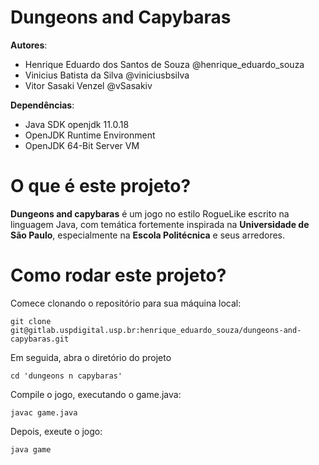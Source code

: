 # Dungeons and Capybaras

**Autores**:
- Henrique Eduardo dos Santos de Souza @henrique_eduardo_souza
- Vinicius Batista da Silva @viniciusbsilva
- Vitor Sasaki Venzel @vSasakiv

**Dependências**:
- Java SDK openjdk 11.0.18
- OpenJDK Runtime Environment
- OpenJDK 64-Bit Server VM

# O que é este projeto?

**Dungeons and capybaras** é um jogo no estilo RogueLike escrito na linguagem Java, com temática fortemente inspirada na **Universidade de São Paulo**, especialmente na **Escola Politécnica** e seus arredores.

# Como rodar este projeto?

Comece clonando o repositório para sua máquina local:
```
git clone git@gitlab.uspdigital.usp.br:henrique_eduardo_souza/dungeons-and-capybaras.git
```

Em seguida, abra o diretório do projeto
```
cd 'dungeons n capybaras'
```

Compile o jogo, executando o game.java:
```
javac game.java
```

Depois, exeute o jogo:
```
java game
```
